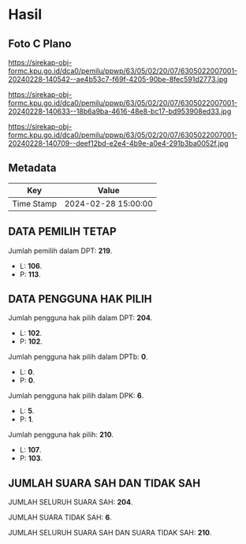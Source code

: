 # Hasil

## Foto C Plano

https://sirekap-obj-formc.kpu.go.id/dca0/pemilu/ppwp/63/05/02/20/07/6305022007001-20240228-140542--ae4b53c7-f69f-4205-90be-8fec591d2773.jpg

https://sirekap-obj-formc.kpu.go.id/dca0/pemilu/ppwp/63/05/02/20/07/6305022007001-20240228-140633--18b6a9ba-4616-48e8-bc17-bd953908ed33.jpg

https://sirekap-obj-formc.kpu.go.id/dca0/pemilu/ppwp/63/05/02/20/07/6305022007001-20240228-140709--deef12bd-e2e4-4b9e-a0e4-291b3ba0052f.jpg


## Metadata

| Key        | Value               |
| ---------- | ------------------- |
| Time Stamp | 2024-02-28 15:00:00 |


## DATA PEMILIH TETAP

Jumlah pemilih dalam DPT: **219**.
 * L: **106**.
 * P: **113**.

## DATA PENGGUNA HAK PILIH

Jumlah pengguna hak pilih dalam DPT: **204**.
 * L: **102**.
 * P: **102**.

Jumlah pengguna hak pilih dalam DPTb: **0**.
 * L: **0**.
 * P: **0**.

Jumlah pengguna hak pilih dalam DPK: **6**.
 * L: **5**.
 * P: **1**.

Jumlah pengguna hak pilih: **210**.
 * L: **107**.
 * P: **103**.

## JUMLAH SUARA SAH DAN TIDAK SAH

JUMLAH SELURUH SUARA SAH: **204**.

JUMLAH SUARA TIDAK SAH: **6**.

JUMLAH SELURUH SUARA SAH DAN SUARA TIDAK SAH: **210**.


